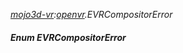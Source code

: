 _[mojo3d-vr](../../modules/mojo3d-vr/mojo3d-vr-module.md):[openvr](openvr:).EVRCompositorError_
##### Enum EVRCompositorError
